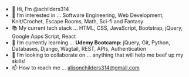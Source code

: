 - 👋 Hi, I’m @achilders314
- 👀 I’m interested in ... Software Engineering, Web Development, Knit/Crochet, Escape Rooms, Math, Sci-fi and Fantasy
- 📚 My current tech stack ... HTML, CSS, JavaScript, Bootstrap, jQuery, Google Apps Script, React
- 🌱 I’m currently learning ... **Udemy Bootcamp:** jQuery, Git, Python, Databases, Django, Wagtail, REST, APIs, Authentication
- 💞️ I’m looking to collaborate on ... anything that will help me beef up my skills!
- 📫 How to reach me ... alisonchilders314@gmail.com

<!---
achilders314/achilders314 is a ✨ special ✨ repository because its `README.md` (this file) appears on your GitHub profile.
You can click the Preview link to take a look at your changes.
--->

